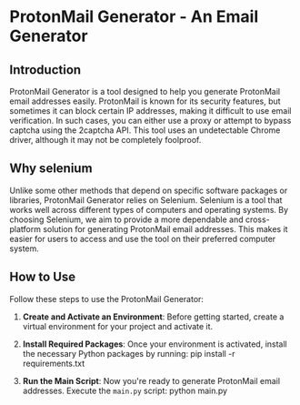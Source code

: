 # ProtonMail Generator - An Email Generator

## Introduction

ProtonMail Generator is a tool designed to help you generate ProtonMail email addresses easily. ProtonMail is known for its security features, but sometimes it can block certain IP addresses, making it difficult to use email verification. In such cases, you can either use a proxy or attempt to bypass captcha using the 2captcha API. This tool uses an undetectable Chrome driver, although it may not be completely foolproof.

## Why selenium

Unlike some other methods that depend on specific software packages or libraries, ProtonMail Generator relies on Selenium. Selenium is a tool that works well across different types of computers and operating systems. By choosing Selenium, we aim to provide a more dependable and cross-platform solution for generating ProtonMail email addresses. This makes it easier for users to access and use the tool on their preferred computer system.

## How to Use

Follow these steps to use the ProtonMail Generator:

1. **Create and Activate an Environment**: Before getting started, create a virtual environment for your project and activate it. 

2. **Install Required Packages**: Once your environment is activated, install the necessary Python packages by running: pip install -r requirements.txt

3. **Run the Main Script**: Now you're ready to generate ProtonMail email addresses. Execute the `main.py` script: python main.py